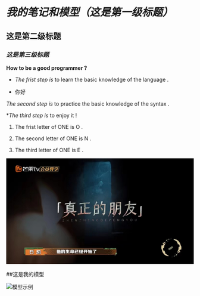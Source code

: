 # *我的笔记和模型（这是第一级标题）*

## **这是第二级标题**

### ___这是第三级标题___

**How to be a good programmer ?**
- *The frist step is* to learn the basic knowledge of the language .
  
- 你好
  
*The second step is* to practice the basic knowledge of the syntax .

**The third step is* to enjoy it !

1. The frist letter of ONE is O .

2. The second letter of ONE is N .

3. The third letter of ONE is E .

![笔记1](hello.jpg)

##这是我的模型

![模型示例](videos/1234.jpg)
